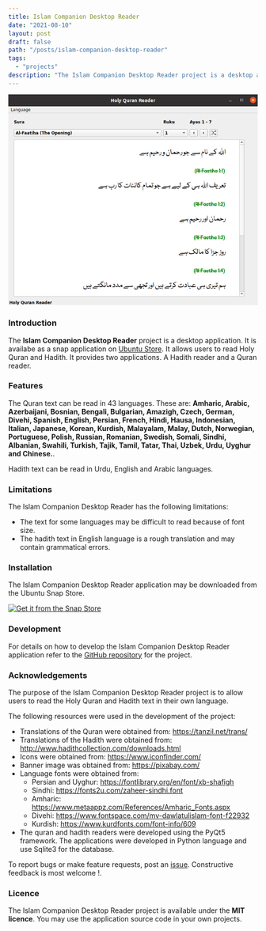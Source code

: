 ```yaml
---
title: Islam Companion Desktop Reader
date: "2021-08-10"
layout: post
draft: false
path: "/posts/islam-companion-desktop-reader"
tags:
  - "projects"
description: "The Islam Companion Desktop Reader project is a desktop application. It is availabe as a snap application on Ubuntu Store. It allows users to read Holy Quran and Hadith. It provides two applications. A Hadith reader and a Quran reader."
---
```


![Islam Companion Desktop Reader](./islamcompanion-desktop-reader.png)

### Introduction

The **Islam Companion Desktop Reader** project is a desktop application. It is availabe as a snap application on [Ubuntu Store](https://snapcraft.io/islamcompanion). It allows users to read Holy Quran and Hadith. It provides two applications. A Hadith reader and a Quran reader.

### Features

The Quran text can be read in 43 languages. These are: **Amharic, Arabic, Azerbaijani, Bosnian, Bengali, Bulgarian, Amazigh, Czech, German, Divehi, Spanish, English, Persian, French, Hindi, Hausa, Indonesian, Italian, Japanese, Korean, Kurdish, Malayalam, Malay, Dutch, Norwegian, Portuguese, Polish, Russian, Romanian, Swedish, Somali, Sindhi, Albanian, Swahili, Turkish, Tajik, Tamil, Tatar, Thai, Uzbek, Urdu, Uyghur and Chinese.**.
  
Hadith text can be read in Urdu, English and Arabic languages.

### Limitations

The Islam Companion Desktop Reader has the following limitations:

* The text for some languages may be difficult to read because of font size.
* The hadith text in English language is a rough translation and may contain grammatical errors.

### Installation
The Islam Companion Desktop Reader application may be downloaded from the Ubuntu Snap Store.

[![Get it from the Snap Store](https://snapcraft.io/static/images/badges/en/snap-store-white.svg)](https://snapcraft.io/islamcompanion)

### Development

For details on how to develop the Islam Companion Desktop Reader application refer to the [GitHub repository](https://github.com/pakjiddat/islam-companion-desktop-reader) for the project.

### Acknowledgements

The purpose of the Islam Companion Desktop Reader project is to allow users to read the Holy Quran and Hadith text in their own language.

The following resources were used in the development of the project:

* Translations of the Quran were obtained from: https://tanzil.net/trans/
* Translations of the Hadith were obtained from: http://www.hadithcollection.com/downloads.html
* Icons were obtained from: https://www.iconfinder.com/
* Banner image was obtained from: https://pixabay.com/
* Language fonts were obtained from:
  * Persian and Uyghur: https://fontlibrary.org/en/font/xb-shafigh
  * Sindhi: https://fonts2u.com/zaheer-sindhi.font
  * Amharic: https://www.metaappz.com/References/Amharic_Fonts.aspx
  * Divehi: https://www.fontspace.com/mv-dawlatulislam-font-f22932
  * Kurdish: https://www.kurdfonts.com/font-info/609
* The quran and hadith readers were developed using the PyQt5 framework. The applications were developed in Python language and use Sqlite3 for the database.

To report bugs or make feature requests, post an [issue](https://github.com/pakjiddat/islam-companion-desktop-reader/issues). Constructive feedback is most welcome !.

### Licence 

The Islam Companion Desktop Reader project is available under the **MIT licence**. You may use the application source code in your own projects.
